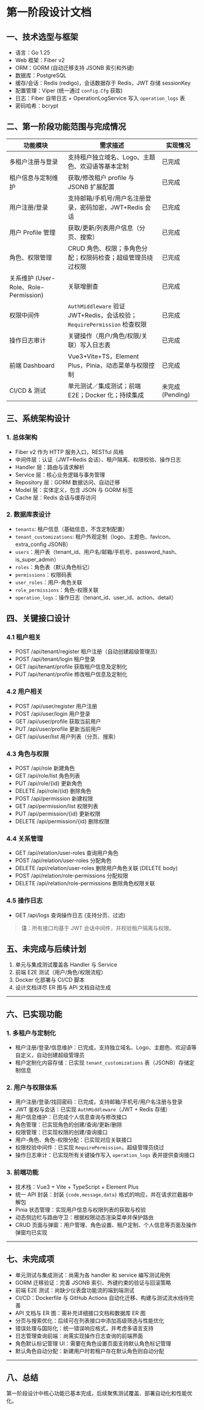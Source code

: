 # 第一阶段设计文档

## 一、技术选型与框架
- 语言：Go 1.25
- Web 框架：Fiber v2
- ORM：GORM (自动迁移支持 JSONB 索引和外键)
- 数据库：PostgreSQL
- 缓存/会话：Redis (redigo)，会话数据存于 Redis，JWT 存储 sessionKey
- 配置管理：Viper (统一通过 `config.Cfg` 获取)
- 日志：Fiber 自带日志 + OperationLogService 写入 `operation_logs` 表
- 密码哈希：bcrypt

## 二、第一阶段功能范围与完成情况
| 功能模块               | 需求描述                                             | 实现情况         |
|------------------------|------------------------------------------------------|------------------|
| 多租户注册与登录       | 支持租户独立域名、Logo、主题色、欢迎语等基本定制             | 已完成           |
| 租户信息与定制维护     | 获取/修改租户 profile 与 JSONB 扩展配置                  | 已完成           |
| 用户注册/登录          | 支持邮箱/手机号/用户名注册登录，密码加密，JWT+Redis 会话       | 已完成           |
| 用户 Profile 管理      | 获取/更新/列表用户信息（分页、搜索）                      | 已完成           |
| 角色、权限管理         | CRUD 角色、权限；多角色分配；权限码检查；超级管理员绕过权限    | 已完成           |
| 关系维护 (User-Role、Role-Permission) | 关联增删查                                        | 已完成           |
| 权限中间件             | `AuthMiddleware` 验证 JWT+Redis，会话校验；`RequirePermission` 检查权限 | 已完成           |
| 操作日志审计           | 关键操作（用户/角色/权限/关联）写入日志表                    | 已完成           |
| 前端 Dashboard         | Vue3+Vite+TS，Element Plus，Pinia，动态菜单与权限控制         | 已完成           |
| CI/CD & 测试           | 单元测试／集成测试；前端 E2E；Docker 化；持续集成                | 未完成 (Pending) |


## 三、系统架构设计
### 1. 总体架构
- Fiber v2 作为 HTTP 服务入口，RESTful 风格
- 中间件层：认证（JWT+Redis 会话）、租户隔离、权限校验、操作日志
- Handler 层：路由与请求解析
- Service 层：核心业务逻辑与事务管理
- Repository 层：GORM 数据访问、自动迁移
- Model 层：实体定义，包含 JSON 与 GORM 标签
- Cache 层：Redis 会话与缓存访问

### 2. 数据库表设计
- `tenants`: 租户信息（基础信息，不含定制配置）
- `tenant_customizations`: 租户外观定制（logo、主题色、favicon、extra_config JSONB）
- `users`：用户表（tenant_id、用户名/邮箱/手机号、password_hash、is_super_admin）
- `roles`：角色表（默认角色标记）
- `permissions`：权限码表
- `user_roles`：用户-角色关联
- `role_permissions`：角色-权限关联
- `operation_logs`：操作日志（tenant_id、user_id、action、detail）

## 四、关键接口设计

### 4.1 租户相关
- POST   /api/tenant/register         租户注册（自动创建超级管理员）
- POST   /api/tenant/login            租户登录
- GET    /api/tenant/profile          获取租户信息及定制化
- PUT    /api/tenant/profile          修改租户信息及定制化

### 4.2 用户相关
- POST   /api/user/register           用户注册
- POST   /api/user/login              用户登录
- GET    /api/user/profile            获取当前用户
- PUT    /api/user/profile            更新当前用户
- GET    /api/user/list               用户列表（分页、搜索）

### 4.3 角色与权限
- POST   /api/role                    新建角色
- GET    /api/role/list               角色列表
- PUT    /api/role/{id}               更新角色
- DELETE /api/role/{id}               删除角色
- POST   /api/permission              新建权限
- GET    /api/permission/list         权限列表
- PUT    /api/permission/{id}         更新权限
- DELETE /api/permission/{id}         删除权限

### 4.4 关系管理
- GET    /api/relation/user-roles     查询用户角色
- POST   /api/relation/user-roles     分配角色
- DELETE /api/relation/user-roles     删除用户角色关联 (DELETE body)
- POST   /api/relation/role-permissions 分配权限
- DELETE /api/relation/role-permissions 删除角色权限关联

### 4.5 操作日志
- GET    /api/logs                    查询操作日志 (支持分页、过滤)

> **注**：所有接口均基于 JWT 会话中间件，并校验租户隔离与权限。

## 五、未完成与后续计划
1. 单元与集成测试覆盖各 Handler 与 Service
2. 前端 E2E 测试（用户/角色/权限流程）
3. Docker 化部署与 CI/CD 脚本
4. 设计文档详尽 ER 图与 API 文档自动生成

---
## 六、已实现功能

### 1. 多租户与定制化
- 租户注册/登录/信息维护：已完成，支持独立域名、Logo、主题色、欢迎语等自定义，自动创建超级管理员
- 租户定制化内容存储：已实现 `tenant_customizations` 表（JSONB）存储定制信息

### 2. 用户与权限体系
- 用户注册/登录/找回密码：已完成，支持邮箱/手机号/用户名注册与登录
- JWT 鉴权与会话：已实现 `AuthMiddleware`（JWT + Redis 存储）
- 用户信息维护：已完成个人信息查询与修改接口
- 角色管理：已实现角色的创建/查询/更新/删除
- 权限管理：已实现权限的创建/查询接口
- 用户-角色、角色-权限分配：已实现对应关联接口
- 权限校验中间件：已实现 `RequirePermission`，超级管理员绕过
- 操作日志审计：已实现所有关键操作写入 `operation_logs` 表并提供查询接口

### 3. 前端功能
- 技术栈：Vue3 + Vite + TypeScript + Element Plus
- 统一 API 封装：封装 `{code,message,data}` 格式的响应，并在请求拦截器中解包
- Pinia 状态管理：实现用户信息与权限列表的获取与校验
- 动态侧边栏与路由守卫：根据权限动态渲染菜单并保护路由
- CRUD 页面与弹窗：用户管理、角色设置、租户定制、个人信息等页面及操作弹窗均已实现

---
## 七、未完成项
- 单元测试与集成测试：尚需为各 handler 和 service 编写测试用例
- GORM 迁移验证：完善 JSONB 索引、外键约束的验证与回滚策略
- 前端 E2E 测试：尚缺少仪表盘功能流的端到端测试
- CI/CD：Dockerfile 与 GitHub Actions 自动化迁移、构建与测试流水线待完善
- API 文档与 ER 图：需补充详细接口文档和数据库 ER 图
- 分页与搜索优化：后续可在列表接口中添加高级筛选与性能优化
- 错误处理与国际化：统一错误响应格式，并考虑多语言支持
- 日志管理查询前端：尚需实现操作日志查询的前端界面
- 角色默认标记管理 UI：需要在角色设置页面支持默认角色标记管理
- 默认角色自动分配：新建用户时若租户存在默认角色则自动分配

---
## 八、总结
第一阶段设计中核心功能已基本完成，后续聚焦测试覆盖、部署自动化和性能优化。

